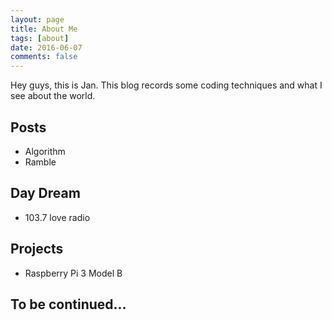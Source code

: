 ```yaml
---
layout: page
title: About Me
tags: [about]
date: 2016-06-07
comments: false
---
```

    
Hey guys, this is Jan. This blog records some coding techniques and what I see about the world.

## Posts
- Algorithm
- Ramble

## Day Dream
- 103.7 love radio

## Projects
- Raspberry Pi 3 Model B

## To be continued...

